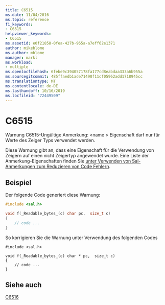 ```yaml
---
title: C6515
ms.date: 11/04/2016
ms.topic: reference
f1_keywords:
- C6515
helpviewer_keywords:
- C6515
ms.assetid: e0f21858-0fea-427b-965a-a7eff62e1371
author: mikeblome
ms.author: mblome
manager: markl
ms.workload:
- multiple
ms.openlocfilehash: 6febe9c394057178fa177cd8eabdaa333a6b955a
ms.sourcegitcommit: 485ffaedb1ade71490f11cf05962add1718945cc
ms.translationtype: MT
ms.contentlocale: de-DE
ms.lasthandoff: 10/16/2019
ms.locfileid: "72449509"
---
```

# <a name="c6515"></a>C6515
Warnung C6515-Ungültige Anmerkung: \<name > Eigenschaft darf nur für Werte des Zeiger Typs verwendet werden.

 Diese Warnung gibt an, dass eine Eigenschaft für die Verwendung von Zeigern auf einen nicht Zeigertyp angewendet wurde. Eine Liste der Anmerkung-Eigenschaften finden Sie [unter Verwenden von Sal-Anmerkungen zum Reduzieren von Code Fehlern](using-sal-annotations-to-reduce-c-cpp-code-defects.md).

## <a name="example"></a>Beispiel
 Der folgende Code generiert diese Warnung:

```cpp
#include <sal.h>

void f(_Readable_bytes_(c) char pc,  size_t c)
{
    // code ...
}
```

 So korrigieren Sie die Warnung unter Verwendung des folgenden Codes

```
#include <sal.h>

void f(_Readable_bytes_(c) char * pc,  size_t c)
{
    // code ...
}
```

## <a name="see-also"></a>Siehe auch
 [C6516](../code-quality/c6516.md)
